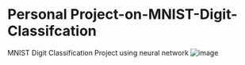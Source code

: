 # Personal Project-on-MNIST-Digit-Classifcation

MNIST Digit Classification Project using neural network
![image](https://user-images.githubusercontent.com/86152376/208704601-1386442b-0703-4738-a41b-405639378576.png)
